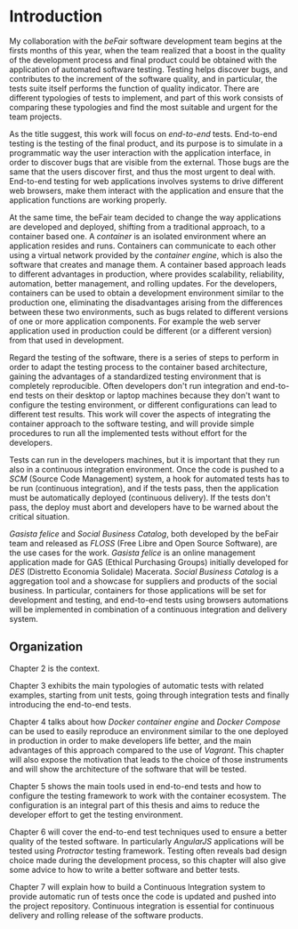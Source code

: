 # Introduction 

My collaboration with the *beFair* software development team begins at the firsts months of this year, when the team realized that a boost in the quality of the development process and final product could be obtained with the application of automated software testing. Testing helps discover bugs, and contributes to the increment of the software quality, and in particular, the tests suite itself performs the function of quality indicator. There are different typologies of tests to implement, and part of this work consists of comparing these typologies and find the most suitable and urgent for the team projects.

As the title suggest, this work will focus on *end-to-end* tests. End-to-end testing is the testing of the final product, and its purpose is to simulate in a programmatic way the user interaction with the application interface, in order to discover bugs that are visible from the external. Those bugs are the same that the users discover first, and thus the most urgent to deal with. End-to-end testing for web applications involves systems to drive different web browsers, make them interact with the application and ensure that the application functions are working properly.

At the same time, the beFair team decided to change the way applications are developed and deployed, shifting from a traditional approach, to a container based one. A *container* is an isolated environment where an application resides and runs. Containers can communicate to each other using a virtual network provided by the *container engine*, which is also the software that creates and manage them. A container based approach leads to different advantages in production, where provides scalability, reliability, automation, better management, and rolling updates. For the developers, containers can be used to obtain a development environment similar to the production one, eliminating the disadvantages arising from the differences between these two environments, such as bugs related to different versions of one or more application components. For example the web server application used in production could be different (or a different version) from that used in development.

Regard the testing of the software, there is a series of steps to perform in order to adapt the testing process to the container based architecture, gaining the advantages of a standardized testing environment that is completely reproducible. Often developers don't run integration and end-to-end tests on their desktop or laptop machines because they don't want to configure the testing environment, or different configurations can lead to different test results. This work will cover the aspects of integrating the container approach to the software testing, and will provide simple procedures to run all the implemented tests without effort for the developers.

Tests can run in the developers machines, but it is important that they run also in a continuous integration environment. Once the code is pushed to a *SCM* (Source Code Management) system, a hook for automated tests has to be run (continuous integration), and if the tests pass, then the application must be automatically deployed (continuous delivery). If the tests don't pass, the deploy must abort and developers have to be warned about the critical situation.

*Gasista felice* and *Social Business Catalog*, both developed by the beFair team and released as *FLOSS* (Free Libre and Open Source Software), are the use cases for the work.  *Gasista felice* is an online management application made for GAS (Ethical Purchasing Groups) initially developed for *DES* (Distretto Economia Solidale) Macerata.  *Social Business Catalog* is a  aggregation tool and a showcase for suppliers and products of the social business. In particular, containers for those applications will be set for development and testing, and end-to-end tests using browsers automations will be implemented in combination of a continuous integration and delivery system.

## Organization

Chapter 2 is the context.

Chapter 3 exhibits the main typologies of automatic tests with related examples, starting from unit tests, going through integration tests and finally introducing the end-to-end tests.

Chapter 4 talks about how *Docker container engine* and *Docker Compose* can be used to easily reproduce an environment similar to the one deployed in production in order to make developers life better, and the main advantages of this approach compared to the use of *Vagrant*. This chapter will also expose the motivation that leads to the choice of those instruments and will show the architecture of the software that will be tested.

Chapter 5 shows the main tools used in end-to-end tests and how to configure the testing framework to work with the container ecosystem. The configuration is an integral part of this thesis and aims to reduce the developer effort to get the testing environment.

Chapter 6 will cover the end-to-end test techniques used to ensure a better quality of the tested software. In particularly *AngularJS* applications will be tested using *Protractor* testing framework. Testing often reveals bad design choice made during the development process, so this chapter will also give some advice to how to write a better software and better tests.

Chapter 7 will explain how to build a Continuous Integration system to provide automatic run of tests once the code is updated and pushed into the project repository. Continuous integration is essential for continuous delivery and rolling release of the software products.
